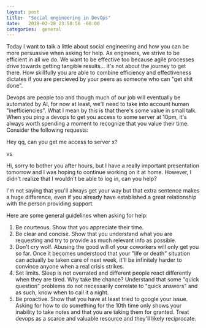 ```yaml
---
layout: post
title:  "Social engineering in DevOps"
date:   2018-02-28 23:50:56 -08:00
categories:  general
---
```


Today I want to talk a little about social engineering and how you can be more persuasive when asking for help. As engineers, we strive to be efficient in all we do. We want to be effective too because agile processes drive towards getting tangible results... it's not about the journey to get there. How skillfully you are able to combine efficiency and effectiveness dictates if you are percieved by your peers as someone who can "get shit done".

Devops are people too and though much of our job will eventually be automated by AI, for now at least, we'll need to take into account human "inefficiencies". What I mean by this is that there's some value in small talk. When you ping a devops to get you access to some server at 10pm, it's always worth spending a moment to recognize that you value their time. Consider the following requests:

Hey qq, can you get me access to server x?

vs

Hi, sorry to bother you after hours, but I have a really important presentation tomorrow and I was hoping to continue working on it at home. However, I didn't realize that I wouldn't be able to log in, can you help? 

I'm not saying that you'll always get your way but that extra sentence makes a huge difference, even if you already have established a great relationship with the person providing support.

Here are some general guidelines when asking for help:

1. Be courteous. Show that you appreciate their time.
2. Be clear and concise. Show that you understand what you are requesting and try to provide as much relevant info as possible.
3. Don't cry wolf. Abusing the good will of your coworkers will only get you so far. Once it becomes understood that your "life or death" situation can actually be taken care of next week, it'll be infinitely harder to convince anyone when a real crisis strikes.
4. Set limits. Sleep is not overrated and different people react differently when they are tired. Why take the chance? Understand that some "quick question" problems do not necessarily correlate to "quick answers" and as such, know when to call it a night.
5. Be proactive. Show that you have at least tried to google your issue. Asking for how to do something for the 10th time only shows your inability to take notes and that you are taking them for granted. Treat devops as a scarce and valuable resource and they'll likely reciprocate.
